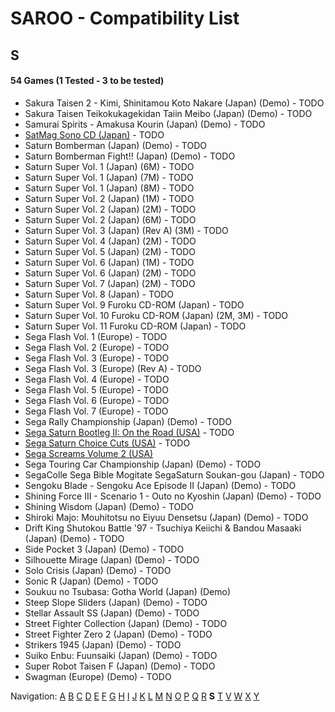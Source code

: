 # SAROO - Compatibility List

## S

#### 54 Games (1 Tested - 3 to be tested)

- Sakura Taisen 2 - Kimi, Shinitamou Koto Nakare (Japan) (Demo) - TODO
- Sakura Taisen Teikokukagekidan Taiin Meibo (Japan) (Demo) - TODO
- Samurai Spirits - Amakusa Kourin (Japan) (Demo) - TODO
- [SatMag Sono CD (Japan)](../../../Regions/Demos/Japan/6106833/01/README.md) - TODO
- Saturn Bomberman (Japan) (Demo) - TODO
- Saturn Bomberman Fight!! (Japan) (Demo) - TODO
- Saturn Super Vol. 1 (Japan) (6M) - TODO
- Saturn Super Vol. 1 (Japan) (7M) - TODO
- Saturn Super Vol. 1 (Japan) (8M) - TODO
- Saturn Super Vol. 2 (Japan) (1M) - TODO
- Saturn Super Vol. 2 (Japan) (2M) - TODO
- Saturn Super Vol. 2 (Japan) (6M) - TODO
- Saturn Super Vol. 3 (Japan) (Rev A) (3M) - TODO
- Saturn Super Vol. 4 (Japan) (2M) - TODO
- Saturn Super Vol. 5 (Japan) (2M) - TODO
- Saturn Super Vol. 6 (Japan) (1M) - TODO
- Saturn Super Vol. 6 (Japan) (2M) - TODO
- Saturn Super Vol. 7 (Japan) (2M) - TODO
- Saturn Super Vol. 8 (Japan) - TODO
- Saturn Super Vol. 9 Furoku CD-ROM (Japan) - TODO
- Saturn Super Vol. 10 Furoku CD-ROM (Japan) (2M, 3M) - TODO
- Saturn Super Vol. 11 Furoku CD-ROM (Japan) - TODO
- Sega Flash Vol. 1 (Europe) - TODO
- Sega Flash Vol. 2 (Europe) - TODO
- Sega Flash Vol. 3 (Europe) - TODO
- Sega Flash Vol. 3 (Europe) (Rev A) - TODO
- Sega Flash Vol. 4 (Europe) - TODO
- Sega Flash Vol. 5 (Europe) - TODO
- Sega Flash Vol. 6 (Europe) - TODO
- Sega Flash Vol. 7 (Europe) - TODO
- Sega Rally Championship (Japan) (Demo) - TODO
- [Sega Saturn Bootleg II: On the Road (USA)](../../../Regions/Demos/USA/MK-81068/01/README.md) - TODO
- [Sega Saturn Choice Cuts (USA)](../../../Regions/Demos/USA/81600/01/README.md) - TODO
- [Sega Screams Volume 2 (USA)](../../../Regions/Demos/USA/MK-81077/01/README.md)
- Sega Touring Car Championship (Japan) (Demo) - TODO
- SegaColle Sega Bible Mogitate SegaSaturn Soukan-gou (Japan) - TODO
- Sengoku Blade - Sengoku Ace Episode II (Japan) (Demo) - TODO
- Shining Force III - Scenario 1 - Outo no Kyoshin (Japan) (Demo) - TODO
- Shining Wisdom (Japan) (Demo) - TODO
- Shiroki Majo: Mouhitotsu no Eiyuu Densetsu (Japan) (Demo) - TODO
- Drift King Shutokou Battle '97 - Tsuchiya Keiichi & Bandou Masaaki (Japan) (Demo) - TODO
- Side Pocket 3 (Japan) (Demo) - TODO
- Silhouette Mirage (Japan) (Demo) - TODO
- Solo Crisis (Japan) (Demo) - TODO
- Sonic R (Japan) (Demo) - TODO
- Soukuu no Tsubasa: Gotha World (Japan) (Demo)
- Steep Slope Sliders (Japan) (Demo) - TODO
- Stellar Assault SS (Japan) (Demo) - TODO
- Street Fighter Collection (Japan) (Demo) - TODO
- Street Fighter Zero 2 (Japan) (Demo) - TODO
- Strikers 1945 (Japan) (Demo) - TODO
- Suiko Enbu: Fuunsaiki (Japan) (Demo) - TODO
- Super Robot Taisen F (Japan) (Demo) - TODO
- Swagman (Europe) (Demo) - TODO

Navigation:
[A](./A.md) [B](./B.md) [C](./C.md) [D](./D.md) [E](./E.md) [F](./F.md) [G](./G.md) [H](./H.md) [I](./I.md) [J](./J.md) [K](./K.md) [L](./L.md) [M](./M.md) [N](./N.md) [O](./O.md) [P](./P.md) [Q](./Q.md) [R](./R.md) **S** [T](./T.md) [V](./V.md) [W](./W.md) [X](./X.md) [Y](./Y.md)
